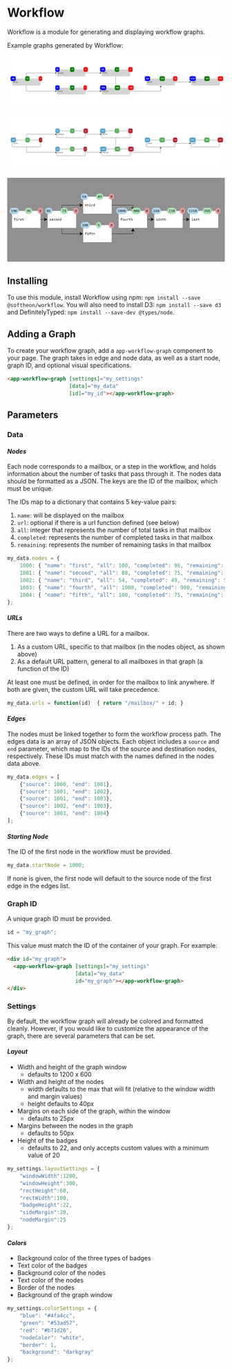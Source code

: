 # Workflow
Workflow is a module for generating and displaying workflow graphs. 

Example graphs generated by Workflow: 

![Image of a workflow graph with default parameters](https://raw.githubusercontent.com/Softheon/Workflow-Graph/master/images/default.png)

![Image of a customized workflow graph](https://raw.githubusercontent.com/Softheon/Workflow-Graph/master/images/custom1.png)

![Image of a customized workflow graph (2)](https://raw.githubusercontent.com/Softheon/Workflow-Graph/master/images/custom2.png)


## Installing
To use this module, install Workflow using npm: `npm install --save @softheon/workflow`. You will also need to install D3: `npm install --save d3` and DefinitelyTyped: `npm install --save-dev @types/node`.

## Adding a Graph
To create your workflow graph, add a `app-workflow-graph` component to your page. The graph takes in edge and node data, as well as a start node, graph ID, and optional visual specifications. 
```html
<app-workflow-graph [settings]="my_settings"
                    [data]="my_data"
                    [id]="my_id"></app-workflow-graph>
```

## Parameters
### Data
#### _Nodes_
Each node corresponds to a mailbox, or a step in the workflow, and holds information about the number of tasks that pass through it. The nodes data should be formatted as a JSON. The keys are the ID of the mailbox, which must be unique. 

The IDs map to a dictionary that contains 5 key-value pairs: 
1. `name`: will be displayed on the mailbox
2. `url`: optional if there is a url function defined (see below)
3. `all`: integer that represents the number of total tasks in that mailbox
4. `completed`: represents the number of completed tasks in that mailbox
5. `remaining`: represents the number of remaining tasks in that mailbox 
```javascript
my_data.nodes = {
    1000: { "name": "first", "all": 100, "completed": 96, "remaining": 4, "url": "customUrl/mailbox1000" },
    1001: { "name": "second", "all": 88, "completed": 75, "remaining": 13 },
    1002: { "name": "third", "all": 54, "completed": 49, "remaining": 5 },
    1003: { "name": "fourth", "all": 1000, "completed": 900, "remaining": 100, "url": "anotherCustomUrl" },
    1004: { "name": "fifth", "all": 100, "completed": 75, "remaining": 25 }
};
``` 

#### _URLs_
There are two ways to define a URL for a mailbox. 
1. As a custom URL, specific to that mailbox (in the nodes object, as shown above)
2. As a default URL pattern, general to all mailboxes in that graph (a function of the ID)

At least one must be defined, in order for the mailbox to link anywhere. If both are given, the custom URL will take precedence. 
```javascript
my_data.urls = function(id)  { return "/mailbox/" + id; }
```

#### _Edges_
The nodes must be linked together to form the workflow process path. The edges data is an array of JSON objects. Each object includes a `source` and `end` parameter, which map to the IDs of the source and destination nodes, respectively. These IDs must match with the names defined in the nodes data above. 
```javascript
my_data.edges = [
    {"source": 1000, "end": 1001},
    {"source": 1001, "end": 1002},
    {"source": 1001, "end": 1003},
    {"source": 1002, "end": 1003},
    {"source": 1003, "end": 1004}
];
``` 

#### _Starting Node_
The ID of the first node in the workflow must be provided. 
```javascript
my_data.startNode = 1000;
``` 
If none is given, the first node will default to the source node of the first edge in the edges list.

### Graph ID
A unique graph ID must be provided. 
```javascript
id = "my_graph";
``` 
This value must match the ID of the container of your graph. For example: 
```html
<div id="my_graph">
  <app-workflow-graph [settings]="my_settings"
                      [data]="my_data"
                      id="my_graph"></app-workflow-graph>
</div>
```

### Settings
By default, the workflow graph will already be colored and formatted cleanly. However, if you would like to customize the appearance of the graph, there are several parameters that can be set.
#### _Layout_  
* Width and height of the graph window
  * defaults to 1200 x 600
* Width and height of the nodes
  * width defaults to the max that will fit (relative to the window width and margin values)
  * height defaults to 40px
* Margins on each side of the graph, within the window
  * defaults to 25px
* Margins between the nodes in the graph
  * defaults to 50px
* Height of the badges
  * defaults to 22, and only accepts custom values with a minimum value of 20

```javascript
my_settings.layoutSettings = {
    "windowWidth":1200,
    "windowHeight":300,
    "rectHeight":60,
    "rectWidth":100,
    "badgeHeight":22,
    "sideMargin":20,
    "nodeMargin":25
};
```

#### _Colors_
* Background color of the three types of badges
* Text color of the badges
* Background color of the nodes
* Text color of the nodes
* Border of the nodes
* Background of the graph window

```javascript
my_settings.colorSettings = {
    "blue": "#4fa4cc",
    "green": "#53ad57",
    "red": "#b71d26", 
    "nodeColor": "white",
    "border": 1,
    "background": "darkgray"
};
``` 

